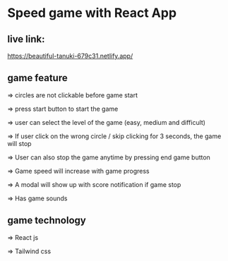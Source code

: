 # Speed game with React App

## live link:

https://beautiful-tanuki-679c31.netlify.app/

## game feature

=> circles are not clickable before game start

=> press start button to start the game

=> user can select the level of the game (easy, medium and difficult)

=> If user click on the wrong circle / skip clicking for 3 seconds, the game will stop

=> User can also stop the game anytime by pressing end game button

=> Game speed will increase with game progress

=> A modal will show up with score notification if game stop

=> Has game sounds

## game technology

=> React js

=> Tailwind css
